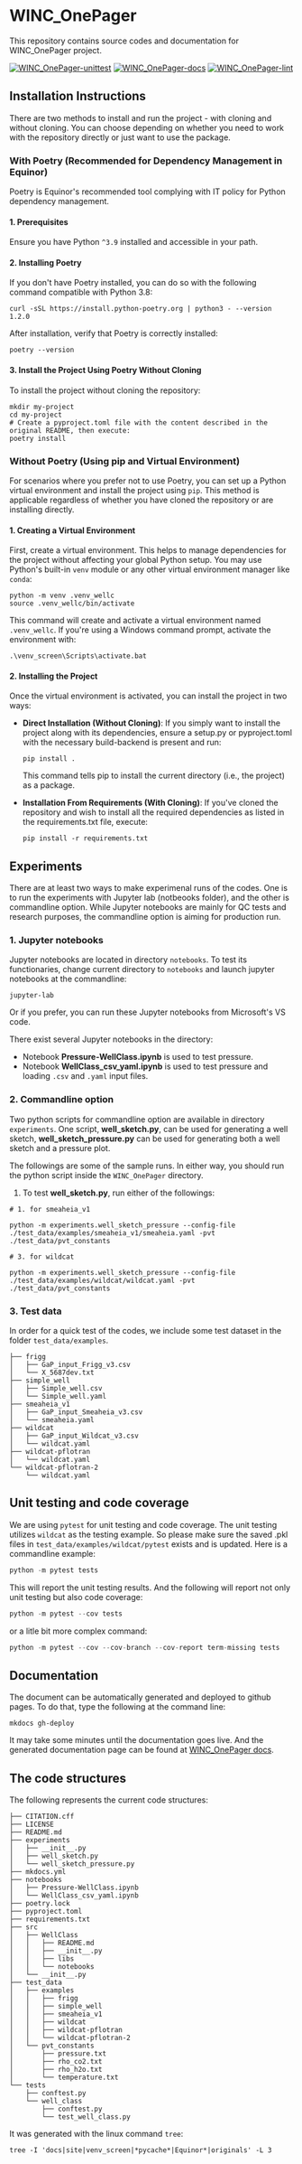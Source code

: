 # WINC_OnePager

This repository contains source codes and documentation for WINC_OnePager project.

[![WINC_OnePager-unittest](https://github.com/equinor/WINC_OnePager/actions/workflows/pytest.yaml/badge.svg)](https://github.com/equinor/WINC_OnePager/actions/workflows/pytest.yaml)
[![WINC_OnePager-docs](https://github.com/equinor/WINC_OnePager/actions/workflows/mkdocs.yaml/badge.svg)](https://github.com/equinor/WINC_OnePager/actions/workflows/mkdocs.yaml)
[![WINC_OnePager-lint](https://github.com/equinor/WINC_OnePager/actions/workflows/ruff.yaml/badge.svg)](https://github.com/equinor/WINC_OnePager/actions/workflows/ruff.yaml)

## Installation Instructions
There are two methods to install and run the project - with cloning and without cloning. You can choose depending on whether you need to work with the repository directly or just want to use the package.


### With Poetry (Recommended for Dependency Management in Equinor)
Poetry is Equinor's recommended tool complying with IT policy for Python dependency management.

#### 1. Prerequisites
    
Ensure you have Python `^3.9` installed and accessible in your path.

#### 2. Installing Poetry
    
If you don't have Poetry installed, you can do so with the following command compatible with Python 3.8:

```shell
curl -sSL https://install.python-poetry.org | python3 - --version 1.2.0
```

After installation, verify that Poetry is correctly installed:
```shell
poetry --version
```
#### 3. Install the Project Using Poetry Without Cloning

To install the project without cloning the repository:

```shell
mkdir my-project
cd my-project
# Create a pyproject.toml file with the content described in the original README, then execute:
poetry install
```

### Without Poetry (Using pip and Virtual Environment)

For scenarios where you prefer not to use Poetry, you can set up a Python virtual environment and install the project using `pip`. This method is applicable regardless of whether you have cloned the repository or are installing directly.

#### 1. Creating a Virtual Environment

First, create a virtual environment. This helps to manage dependencies for the project without affecting your global Python setup. You may use Python's built-in `venv` module or any other virtual environment manager like `conda`:

```shell
python -m venv .venv_wellc
source .venv_wellc/bin/activate
```

This command will create and activate a virtual environment named `.venv_wellc`. If you're using a Windows command prompt, activate the environment with:

```shell
.\venv_screen\Scripts\activate.bat
```
#### 2. Installing the Project

Once the virtual environment is activated, you can install the project in two ways:

-   **Direct Installation (Without Cloning)**: If you simply want to install the project along with its dependencies, ensure a setup.py or pyproject.toml with the necessary build-backend is present and run:

    ```shell
    pip install .
    ```

    This command tells pip to install the current directory (i.e., the project) as a package.

-   **Installation From Requirements (With Cloning)**: If you've cloned the repository and wish to install all the required dependencies as listed in the requirements.txt file, execute:
    ```shell
    pip install -r requirements.txt
    ```


## Experiments
There are at least two ways to make experimenal runs of the codes. One is to run the experiments with Jupyter lab (notbeooks folder), and the other is commandline option. While Jupyter notebooks are mainly for QC tests and research purposes, the commandline option is aiming for production run.

### 1. Jupyter notebooks
Jupyter notebooks are located in directory `notebooks`. To test its functionaries, change current directory to `notebooks` and launch jupyter notebooks at the commandline:
```
jupyter-lab
```
Or if you prefer, you can run these Jupyter notebooks from Microsoft's VS code.

There exist several Jupyter notebooks in the directory:

- Notebook **Pressure-WellClass.ipynb** is used to test pressure. 
- Notebook **WellClass_csv_yaml.ipynb** is used to test pressure and loading `.csv` and `.yaml` input files.

### 2. Commandline option
Two python scripts for commandline option are available in directory `experiments`. One script, **well_sketch.py**, can be used for generating a well sketch, **well_sketch_pressure.py** can be used for generating both a well sketch and a pressure plot. 

The followings are some of  the sample runs. In either way, you should run the python script inside the ```WINC_OnePager``` directory. 

1. To test **well_sketch.py**, run either of the followings:
```
# 1. for smeaheia_v1

python -m experiments.well_sketch_pressure --config-file ./test_data/examples/smeaheia_v1/smeaheia.yaml -pvt ./test_data/pvt_constants 

# 3. for wildcat

python -m experiments.well_sketch_pressure --config-file ./test_data/examples/wildcat/wildcat.yaml -pvt ./test_data/pvt_constants 
```

### 3. Test data
In order for a quick test of the codes, we include some test dataset in the folder `test_data/examples`. 

```
├── frigg
│   ├── GaP_input_Frigg_v3.csv
│   └── X_5687dev.txt
├── simple_well
│   ├── Simple_well.csv
│   └── Simple_well.yaml
├── smeaheia_v1
│   ├── GaP_input_Smeaheia_v3.csv
│   └── smeaheia.yaml
├── wildcat
│   ├── GaP_input_Wildcat_v3.csv
│   └── wildcat.yaml
├── wildcat-pflotran
│   └── wildcat.yaml
└── wildcat-pflotran-2
    └── wildcat.yaml
```

## Unit testing and code coverage
We are using `pytest` for unit testing and code coverage. The unit testing utilizes `wildcat` as the testing example. So please make sure the saved .pkl files in ```test_data/examples/wildcat/pytest``` exists and is updated. Here is a commandline example:
```python
python -m pytest tests
```
This will report the unit testing results. And the following will report not only unit testing but also code coverage:
```python
python -m pytest --cov tests
```
or a litle bit more complex command:
```python
python -m pytest --cov --cov-branch --cov-report term-missing tests
```

## Documentation

The document can be automatically generated and deployed to github pages. To do that, type the following at the command line:
```
mkdocs gh-deploy
```
It may take some minutes until the documentation goes live. And the generated documentation page can be found at [WINC_OnePager docs](https://redesigned-dollop-m5l6pme.pages.github.io/).

## The code structures

The following represents the current code structures:

```
├── CITATION.cff
├── LICENSE
├── README.md
├── experiments
│   ├── __init__.py
│   ├── well_sketch.py
│   └── well_sketch_pressure.py
├── mkdocs.yml
├── notebooks
│   ├── Pressure-WellClass.ipynb
│   └── WellClass_csv_yaml.ipynb
├── poetry.lock
├── pyproject.toml
├── requirements.txt
├── src
│   ├── WellClass
│   │   ├── README.md
│   │   ├── __init__.py
│   │   ├── libs
│   │   └── notebooks
│   └── __init__.py
├── test_data
│   ├── examples
│   │   ├── frigg
│   │   ├── simple_well
│   │   ├── smeaheia_v1
│   │   ├── wildcat
│   │   ├── wildcat-pflotran
│   │   └── wildcat-pflotran-2
│   └── pvt_constants
│       ├── pressure.txt
│       ├── rho_co2.txt
│       ├── rho_h2o.txt
│       └── temperature.txt
└── tests
    ├── conftest.py
    └── well_class
        ├── conftest.py
        └── test_well_class.py
```
It was generated with the linux command `tree`:
```shell
tree -I 'docs|site|venv_screen|*pycache*|Equinor*|originals' -L 3
```

